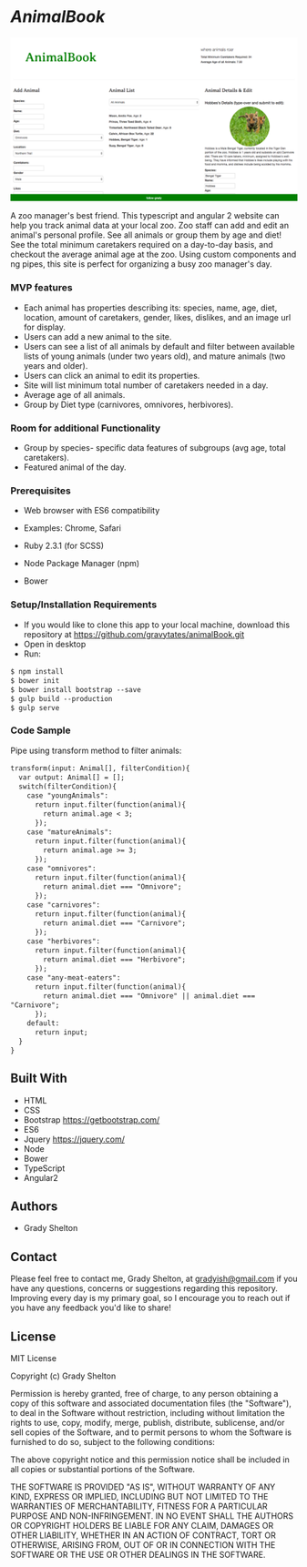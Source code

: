 # _AnimalBook_
![Image of Homepage Screenshot](resources/images/homepage.png)


A zoo manager's best friend. This typescript and angular 2 website can help you track animal data at your local zoo. Zoo staff can add and edit an animal's personal profile. See all animals or group them by age and diet! See the total minimum caretakers required on a day-to-day basis, and checkout the average animal age at the zoo. Using custom components and ng pipes, this site is perfect for organizing a busy zoo manager's day.

### MVP features

* Each animal has properties describing its: species, name, age, diet, location, amount of caretakers, gender, likes, dislikes, and an image url for display.
* Users can add a new animal to the site.
* Users can see a list of all animals by default and filter between available lists of young animals (under two years old), and mature animals (two years and older).
* Users can click an animal to edit its properties.
* Site will list minimum total number of caretakers needed in a day.
* Average age of all animals.
* Group by Diet type (carnivores, omnivores, herbivores).

### Room for additional Functionality

* Group by species- specific data features of subgroups (avg age, total caretakers).
* Featured animal of the day.

### Prerequisites

* Web browser with ES6 compatibility
* Examples: Chrome, Safari

* Ruby 2.3.1 (for SCSS)
* Node Package Manager (npm)
* Bower

### Setup/Installation Requirements

* If you would like to clone this app to your local machine, download this repository at https://github.com/gravytates/animalBook.git
* Open in desktop
* Run:
```
$ npm install
$ bower init
$ bower install bootstrap --save
$ gulp build --production
$ gulp serve
```

### Code Sample


Pipe using transform method to filter animals:
```
transform(input: Animal[], filterCondition){
  var output: Animal[] = [];
  switch(filterCondition){
    case "youngAnimals":
      return input.filter(function(animal){
        return animal.age < 3;
      });
    case "matureAnimals":
      return input.filter(function(animal){
        return animal.age >= 3;
      });
    case "omnivores":
      return input.filter(function(animal){
        return animal.diet === "Omnivore";
      });
    case "carnivores":
      return input.filter(function(animal){
        return animal.diet === "Carnivore";
      });
    case "herbivores":
      return input.filter(function(animal){
        return animal.diet === "Herbivore";
      });
    case "any-meat-eaters":
      return input.filter(function(animal){
        return animal.diet === "Omnivore" || animal.diet === "Carnivore";
      });
    default:
      return input;
  }
}
```

## Built With

* HTML
* CSS
* Bootstrap https://getbootstrap.com/
* ES6
* Jquery https://jquery.com/
* Node
* Bower
* TypeScript
* Angular2

## Authors

* Grady Shelton

## Contact

Please feel free to contact me, Grady Shelton, at gradyish@gmail.com if you have any questions, concerns or suggestions regarding this repository. Improving every day is my primary goal, so I encourage you to reach out if you have any feedback you'd like to share!

## License

MIT License

Copyright (c) Grady Shelton

Permission is hereby granted, free of charge, to any person obtaining a copy
of this software and associated documentation files (the "Software"), to deal
in the Software without restriction, including without limitation the rights
to use, copy, modify, merge, publish, distribute, sublicense, and/or sell
copies of the Software, and to permit persons to whom the Software is
furnished to do so, subject to the following conditions:

The above copyright notice and this permission notice shall be included in all
copies or substantial portions of the Software.

THE SOFTWARE IS PROVIDED "AS IS", WITHOUT WARRANTY OF ANY KIND, EXPRESS OR
IMPLIED, INCLUDING BUT NOT LIMITED TO THE WARRANTIES OF MERCHANTABILITY,
FITNESS FOR A PARTICULAR PURPOSE AND NON-INFRINGEMENT. IN NO EVENT SHALL THE
AUTHORS OR COPYRIGHT HOLDERS BE LIABLE FOR ANY CLAIM, DAMAGES OR OTHER
LIABILITY, WHETHER IN AN ACTION OF CONTRACT, TORT OR OTHERWISE, ARISING FROM,
OUT OF OR IN CONNECTION WITH THE SOFTWARE OR THE USE OR OTHER DEALINGS IN THE
SOFTWARE.
